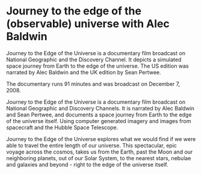 # Journey to the edge of the (observable) universe with Alec Baldwin

Journey to the Edge of the Universe is a documentary film broadcast on National Geographic and the Discovery Channel. It depicts a simulated space journey from Earth to the edge of the universe. The US edition was narrated by Alec Baldwin and the UK edition by Sean Pertwee.

The documentary runs 91 minutes and was broadcast on December 7, 2008. 

Journey to the Edge of the Universe is a documentary film broadcast on National Geographic and Discovery Channels. It is narrated by Alec Baldwin and Sean Pertwee, and documents a space journey from Earth to the edge of the universe itself. Using computer generated imagery and images from spacecraft and the Hubble Space Telescope.

Journey to the Edge of the Universe explores what we would find if we were able to travel the entire length of our universe. This spectacular, epic voyage across the cosmos, takes us from the Earth, past the Moon and our neighboring planets, out of our Solar System, to the nearest stars, nebulae and galaxies and beyond - right to the edge of the universe itself.